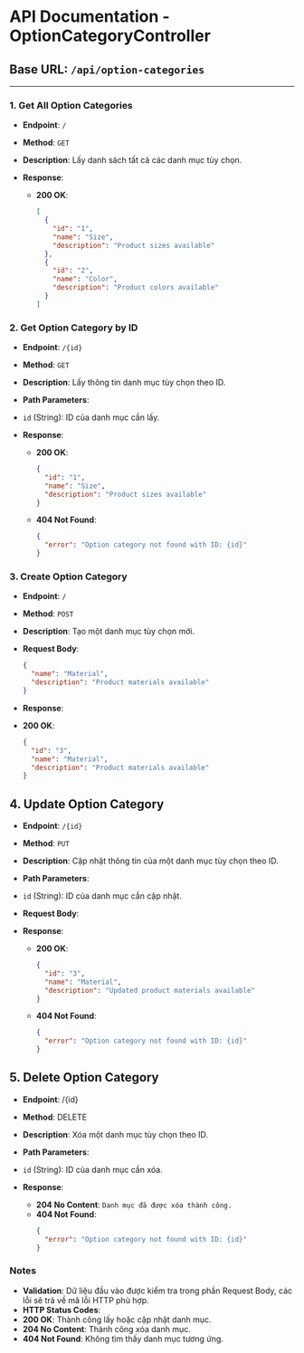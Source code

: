 # API Documentation - OptionCategoryController

## Base URL: `/api/option-categories`

---

### 1. Get All Option Categories

- **Endpoint**: `/`  
- **Method**: `GET`  
- **Description**: Lấy danh sách tất cả các danh mục tùy chọn.

- **Response**:
  - **200 OK**:
    ```json
    [
      {
        "id": "1",
        "name": "Size",
        "description": "Product sizes available"
      },
      {
        "id": "2",
        "name": "Color",
        "description": "Product colors available"
      }
    ]
### 2. **Get Option Category by ID**
- **Endpoint**: `/{id}`
- **Method**: `GET`
- **Description**: Lấy thông tin danh mục tùy chọn theo ID.

- **Path Parameters**:

- `id` (String): ID của danh mục cần lấy.
- **Response**:

  - **200 OK**:
      ```json
      {
        "id": "1",
        "name": "Size",
        "description": "Product sizes available"
      }
  - **404 Not Found**:
      ```json
      {
        "error": "Option category not found with ID: {id}"
      }
### 3. **Create Option Category**
- **Endpoint**: `/`
- **Method**: `POST`
- **Description**: Tạo một danh mục tùy chọn mới.

- **Request Body**:
    ```json
    {
      "name": "Material",
      "description": "Product materials available"
    }
- **Response**:

- **200 OK**:
    ```json
    {
      "id": "3",
      "name": "Material",
      "description": "Product materials available"
    }
## 4. **Update Option Category**
- **Endpoint**: `/{id}`
- **Method**: `PUT`
- **Description**: Cập nhật thông tin của một danh mục tùy chọn theo ID.

- **Path Parameters**:

- `id` (String): ID của danh mục cần cập nhật.
- **Request Body**:
- **Response**:

  - **200 OK**:
      ```json
      {
        "id": "3",
        "name": "Material",
        "description": "Updated product materials available"
      }
  - **404 Not Found**:
      ```json
      {
        "error": "Option category not found with ID: {id}"
      }
## 5. **Delete Option Category**
- **Endpoint**: /{id}
- **Method**: DELETE
- **Description**: Xóa một danh mục tùy chọn theo ID.

- **Path Parameters**:

- `id` (String): ID của danh mục cần xóa.
- **Response**:

  - **204 No Content**:
      `Danh mục đã được xóa thành công.`
  - **404 Not Found**:
      ```json
      {
        "error": "Option category not found with ID: {id}"
      }
### **Notes**
- **Validation**: Dữ liệu đầu vào được kiểm tra trong phần Request Body, các lỗi sẽ trả về mã lỗi HTTP phù hợp.
- **HTTP Status Codes**:
- **200 OK**: Thành công lấy hoặc cập nhật danh mục.
- **204 No Content**: Thành công xóa danh mục.
- **404 Not Found**: Không tìm thấy danh mục tương ứng.
